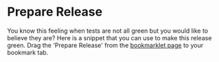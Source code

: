 Prepare Release
============

You know this feeling when tests are not all green but you would like to believe they are? Here is a snippet that you can use to make this release green. Drag the 'Prepare Release' from the [bookmarklet page](http://htmlpreview.github.io/?https://raw.github.com/toomasr/prep-release/master/bookmarklet.html) to your bookmark tab.

